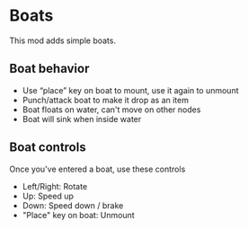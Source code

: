 # Boats

This mod adds simple boats.

## Boat behavior

* Use “place” key on boat to mount, use it again to unmount
* Punch/attack boat to make it drop as an item
* Boat floats on water, can't move on other nodes
* Boat will sink when inside water

## Boat controls

Once you've entered a boat, use these controls

* Left/Right: Rotate
* Up: Speed up
* Down: Speed down / brake
* "Place" key on boat: Unmount

